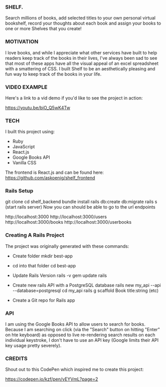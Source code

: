 ### SHELF.
Search millions of books, add selected titles to your own personal virtual bookshelf, record your thoughts about each book and assign your books to one or more Shelves that you create!

### MOTIVATION
I love books, and while I appreciate what other services have built to help readers keep track of the books in their lives, I've always been sad to see that most of these apps have all the visual appeal of an excel spreadsheet with a smattering of CSS. I built Shelf to be an aesthetically pleasing and fun way to keep track of the books in your life.

### VIDEO EXAMPLE
Here's a link to a vid demo if you'd like to see the project in action:

https://youtu.be/biO_Q5wK4Tw

### TECH
I built this project using:

- Ruby
- JavaScript
- React.js
- Google Books API
- Vanilla CSS

The frontend is React.js and can be found here: https://github.com/askoenig/shelf_frontend

### Rails Setup

git clone 
cd shelf_backend
bundle install
rails db:create db:migrate
rails s (start rails server)
Now you can should be able to go to the url endpoints

http://localhost:3000
http://localhost:3000/users
http://localhost:3000/books
http://localhost:3000/userbooks


### Creating A Rails Project
The project was originally generated with these commands:

- Create folder
mkdir best-app

- cd into that folder
cd best-app

- Update Rails Version
rails -v
gem update rails

- Create new rails API with a PostgreSQL database
rails new my_api --api --database=postgresql
cd my_api
rails g scaffold Book title:string (etc)

- Create a Git repo for Rails app


### API
I am using the Google Books API to allow users to search for books. Because I am searching on click (via the "Search" button on hitting "Enter" on hte keyboard) as opposed to live re-rendering search results on each individual keystroke, I don't have to use an API key (Google limits their API key usage pretty severely).

### CREDITS
Shout out to this CodePen which inspired me to create this project:

https://codepen.io/kzf/pen/vEYVmL?page=2
